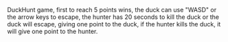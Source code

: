 DuckHunt game, first to reach 5 points wins, the duck can use "WASD" or the arrow keys to escape, the hunter has 20 seconds to kill the duck or the duck will escape, giving one point to the duck, if the hunter kills the duck, it will give one point to the hunter.
